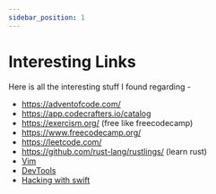 ```yaml
---
sidebar_position: 1
---
```


# Interesting Links

Here is all the interesting stuff I found regarding -

-   https://adventofcode.com/
-   https://app.codecrafters.io/catalog
-   https://exercism.org/ (free like freecodecamp)
-   https://www.freecodecamp.org/
-   https://leetcode.com/
-   https://github.com/rust-lang/rustlings/ (learn rust)
-   [Vim](Vim/links)
-   [DevTools](DevTools/links)
-   [Hacking with swift](https://www.hackingwithswift.com/)

